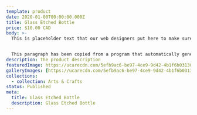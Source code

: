 ```yaml
---
template: product
date: 2020-01-00T00:00:00.000Z
title: Glass Etched Bottle
price: $10.00 CAD
body: >-
  This is placeholder text that our web designers put here to make sure words appear properly on your website. This text is going to be replaced once the website is completed. You are currently reading text that is written in English, not any other language. Be careful not to waste too much time reading placeholder text! This text isn’t going to remain here because it doesn't pertain to the website.


  This paragraph has been copied from a program that automatically generates paragraphs like this. It is useful for web designers to use placeholder text so they can easily see what different fonts look like on a realistic paragraph.
description: The product description
featuredImage: https://ucarecdn.com/5efb9ac6-be97-4ce9-9d42-4b1f6b031307/
galleryImages: [https://ucarecdn.com/5efb9ac6-be97-4ce9-9d42-4b1f6b031307/]
collections:
  - collection: Arts & Crafts
status: Published
meta:
  title: Glass Etched Bottle
  description: Glass Etched Bottle
---
```


